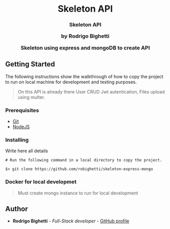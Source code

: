 <h1 align="center">
  <strong>Skeleton API</strong>
</h1>

<h3 align="center">
  Skeleton API
  <p>by Rodrigo Bighetti</p>
  <p>Skeleton using express and mongoDB to create API</p>
</h3>

## Getting Started

The following instructions show the walkthrough of how to copy the project to run on local machine for development and testing purposes.

> On this API is already there User CRUD
> Jwt autentication,
> Files upload using multer.

### Prerequisites

- [Git](https://git-scm.com)
- [NodeJS](https://nodejs.org/en/)

### Installing

Write here all details

```
# Run the following command in a local directory to copy the project.

$> git clone https://github.com/robighetti/skeleton-express-mongo

```

### Docker for local developmet

> Must create mongo instance to run for local development

## Author

- **Rodrigo Bighetti** - _Full-Stack developer_ - [GitHub profile](http://gitlab.ingaia.com.br/rodrigo.bighetti)
